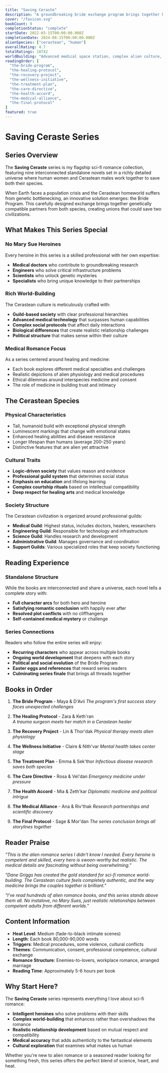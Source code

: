 ```yaml
---
title: "Saving Ceraste"
description: "A groundbreaking bride exchange program brings together humans and Cerasteans to save both species from extinction. Follow nine couples as they navigate love, medicine, and cultural differences across the galaxy."
cover: "/favicon.svg"
bookCount: 9
completionStatus: "complete"
startDate: 2022-03-15T00:00:00.000Z
completionDate: 2024-08-15T00:00:00.000Z
alienSpecies: ["cerastean", "human"]
overallRating: 4.7
totalRatings: 18742
worldBuilding: "Advanced medical space station, complex alien culture, interspecies cooperation"
readingOrder: [
  "the-bride-program",
  "the-healing-protocol", 
  "the-recovery-project",
  "the-wellness-initiative",
  "the-treatment-plan",
  "the-care-directive",
  "the-health-accord",
  "the-medical-alliance",
  "the-final-protocol"
]
featured: true
---
```


# Saving Ceraste Series

## Series Overview

The **Saving Ceraste** series is my flagship sci-fi romance collection, featuring nine interconnected standalone novels set in a richly detailed universe where human women and Cerastean males work together to save both their species.

When Earth faces a population crisis and the Cerastean homeworld suffers from genetic bottlenecking, an innovative solution emerges: the Bride Program. This carefully designed exchange brings together genetically compatible partners from both species, creating unions that could save two civilizations.

## What Makes This Series Special

### No Mary Sue Heroines
Every heroine in this series is a skilled professional with her own expertise:
- **Medical doctors** who contribute to groundbreaking research
- **Engineers** who solve critical infrastructure problems  
- **Scientists** who unlock genetic mysteries
- **Specialists** who bring unique knowledge to their partnerships

### Rich World-Building
The Cerastean culture is meticulously crafted with:
- **Guild-based society** with clear professional hierarchies
- **Advanced medical technology** that surpasses human capabilities
- **Complex social protocols** that affect daily interactions
- **Biological differences** that create realistic relationship challenges
- **Political structure** that makes sense within their culture

### Medical Romance Focus
As a series centered around healing and medicine:
- Each book explores different medical specialties and challenges
- Realistic depictions of alien physiology and medical procedures
- Ethical dilemmas around interspecies medicine and consent
- The role of medicine in building trust and intimacy

## The Cerastean Species

### Physical Characteristics
- Tall, humanoid build with exceptional physical strength
- Luminescent markings that change with emotional states
- Enhanced healing abilities and disease resistance
- Longer lifespan than humans (average 200-250 years)
- Distinctive features that are alien yet attractive

### Cultural Traits
- **Logic-driven society** that values reason and evidence
- **Professional guild system** that determines social status
- **Emphasis on education** and lifelong learning
- **Complex courtship rituals** based on intellectual compatibility
- **Deep respect for healing arts** and medical knowledge

### Society Structure
The Cerastean civilization is organized around professional guilds:
- **Medical Guild**: Highest status, includes doctors, healers, researchers
- **Engineering Guild**: Responsible for technology and infrastructure
- **Science Guild**: Handles research and development
- **Administrative Guild**: Manages governance and coordination
- **Support Guilds**: Various specialized roles that keep society functioning

## Reading Experience

### Standalone Structure
While the books are interconnected and share a universe, each novel tells a complete story with:
- **Full character arcs** for both hero and heroine
- **Satisfying romantic conclusion** with happily ever after
- **Resolved plot conflicts** with no cliffhangers
- **Self-contained medical mystery** or challenge

### Series Connections
Readers who follow the entire series will enjoy:
- **Recurring characters** who appear across multiple books
- **Ongoing world development** that deepens with each story
- **Political and social evolution** of the Bride Program
- **Easter eggs and references** that reward series readers
- **Culminating series finale** that brings all threads together

## Books in Order

1. **The Bride Program** - Maya & D'Avii
   *The program's first success story faces unexpected challenges*

2. **The Healing Protocol** - Zara & Keth'ran  
   *A trauma surgeon meets her match in a Cerastean healer*

3. **The Recovery Project** - Lin & Thor'dak
   *Physical therapy meets alien physiology*

4. **The Wellness Initiative** - Claire & Nith'var
   *Mental health takes center stage*

5. **The Treatment Plan** - Emma & Sek'thor
   *Infectious disease research saves both species*

6. **The Care Directive** - Rosa & Vel'dan
   *Emergency medicine under pressure*

7. **The Health Accord** - Mia & Zeth'kar
   *Diplomatic medicine and political intrigue*

8. **The Medical Alliance** - Ana & Riv'thak
   *Research partnerships and scientific discovery*

9. **The Final Protocol** - Sage & Mor'dan
   *The series conclusion brings all storylines together*

## Reader Praise

*"This is the alien romance series I didn't know I needed. Every heroine is competent and skilled, every hero is swoon-worthy but realistic. The medical details are fascinating without being overwhelming."*

*"Dane Griggs has created the gold standard for sci-fi romance world-building. The Cerastean culture feels completely authentic, and the way medicine brings the couples together is brilliant."*

*"I've read hundreds of alien romance books, and this series stands above them all. No instalove, no Mary Sues, just realistic relationships between competent adults from different worlds."*

## Content Information

- **Heat Level**: Medium (fade-to-black intimate scenes)
- **Length**: Each book 80,000-90,000 words
- **Triggers**: Medical procedures, some violence, cultural conflicts
- **Themes**: Communication, consent, professional competence, cultural exchange
- **Romance Structure**: Enemies-to-lovers, workplace romance, arranged marriage
- **Reading Time**: Approximately 5-6 hours per book

## Why Start Here?

The **Saving Ceraste** series represents everything I love about sci-fi romance:
- **Intelligent heroines** who solve problems with their skills
- **Complex world-building** that enhances rather than overshadows the romance
- **Realistic relationship development** based on mutual respect and compatibility
- **Medical accuracy** that adds authenticity to the fantastical elements
- **Cultural exploration** that examines what makes us human

Whether you're new to alien romance or a seasoned reader looking for something fresh, this series offers the perfect blend of science, heart, and heat.
